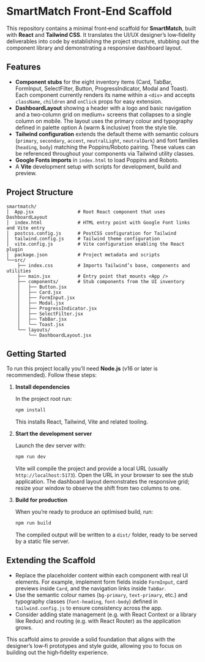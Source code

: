 # SmartMatch Front‑End Scaffold

This repository contains a minimal front‑end scaffold for **SmartMatch**, built with **React** and **Tailwind CSS**.  It translates the UI/UX designer’s low‑fidelity deliverables into code by establishing the project structure, stubbing out the component library and demonstrating a responsive dashboard layout.

## Features

- **Component stubs** for the eight inventory items (Card, TabBar, FormInput, SelectFilter, Button, ProgressIndicator, Modal and Toast).  Each component currently renders its name within a `<div>` and accepts `className`, `children` and `onClick` props for easy extension.
- **DashboardLayout** showing a header with a logo and basic navigation and a two‑column grid on medium+ screens that collapses to a single column on mobile.  The layout uses the primary colour and typography defined in palette option A (warm & inclusive) from the style tile.
- **Tailwind configuration** extends the default theme with semantic colours (`primary`, `secondary`, `accent`, `neutralLight`, `neutralDark`) and font families (`heading`, `body`) matching the Poppins/Roboto pairing.  These values can be referenced throughout your components via Tailwind utility classes.
- **Google Fonts imports** in `index.html` to load Poppins and Roboto.
- A **Vite** development setup with scripts for development, build and preview.

## Project Structure

```
smartmatch/
│  App.jsx                # Root React component that uses DashboardLayout
│  index.html             # HTML entry point with Google Font links and Vite entry
│  postcss.config.js      # PostCSS configuration for Tailwind
│  tailwind.config.js     # Tailwind theme configuration
│  vite.config.js         # Vite configuration enabling the React plugin
│  package.json           # Project metadata and scripts
└──src/
    ├── index.css         # Imports Tailwind’s base, components and utilities
    ├── main.jsx          # Entry point that mounts <App />
    ├── components/       # Stub components from the UI inventory
    │   ├── Button.jsx
    │   ├── Card.jsx
    │   ├── FormInput.jsx
    │   ├── Modal.jsx
    │   ├── ProgressIndicator.jsx
    │   ├── SelectFilter.jsx
    │   ├── TabBar.jsx
    │   └── Toast.jsx
    └── layouts/
        └── DashboardLayout.jsx
```

## Getting Started

To run this project locally you’ll need **Node.js** (v16 or later is recommended).  Follow these steps:

1. **Install dependencies**

   In the project root run:

   ```sh
   npm install
   ```

   This installs React, Tailwind, Vite and related tooling.

2. **Start the development server**

   Launch the dev server with:

   ```sh
   npm run dev
   ```

   Vite will compile the project and provide a local URL (usually `http://localhost:5173`).  Open the URL in your browser to see the stub application.  The dashboard layout demonstrates the responsive grid; resize your window to observe the shift from two columns to one.

3. **Build for production**

   When you’re ready to produce an optimised build, run:

   ```sh
   npm run build
   ```

   The compiled output will be written to a `dist/` folder, ready to be served by a static file server.

## Extending the Scaffold

- Replace the placeholder content within each component with real UI elements.  For example, implement form fields inside `FormInput`, card previews inside `Card`, and the navigation links inside `TabBar`.
- Use the semantic colour names (`bg-primary`, `text-primary`, etc.) and typography classes (`font-heading`, `font-body`) defined in `tailwind.config.js` to ensure consistency across the app.
- Consider adding state management (e.g. with React Context or a library like Redux) and routing (e.g. with React Router) as the application grows.

This scaffold aims to provide a solid foundation that aligns with the designer’s low‑fi prototypes and style guide, allowing you to focus on building out the high‑fidelity experience.